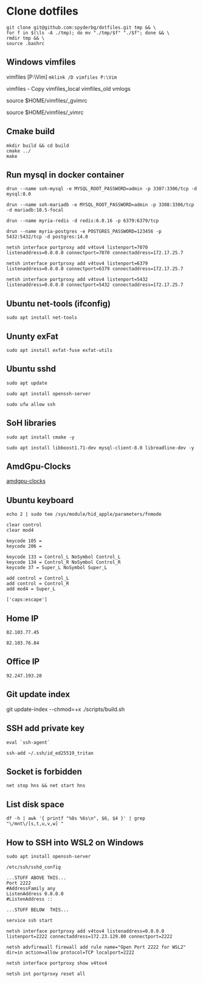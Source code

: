 # Clone dotfiles

```
git clone git@github.com:spyderbg/dotfiles.git tmp && \ 
for f in $(\ls -A ./tmp); do mv "./tmp/$f" "./$f"; done && \
rmdir tmp && \
source .bashrc
```


## Windows vimfiles
vimfiles [P:\Vim]
``mklink /D vimfiles P:\Vim``

vimfiles - Copy
vimfiles_local
vimfiles_old
vmlogs

source $HOME/vimfiles/_gvimrc

source $HOME/vimfiles/_vimrc



## Cmake build 
    mkdir build && cd build
    cmake ../
    make


## Run mysql in docker container
```
drun --name soh-mysql -e MYSQL_ROOT_PASSWORD=admin -p 3307:3306/tcp -d mysql:8.0
```

```
drun --name soh-mariadb -e MYSQL_ROOT_PASSWORD=admin -p 3308:3306/tcp -d mariadb:10.5-focal
```

```
drun --name myria-redis -d redis:6.0.16 -p 6379:6379/tcp
```

```
drun --name myria-postgres -e POSTGRES_PASSWORD=123456 -p 5432:5432/tcp -d postgres:14.0
```

```
netsh interface portproxy add v4tov4 listenport=7070 listenaddress=0.0.0.0 connectport=7070 connectaddress=172.17.25.7
```

```
netsh interface portproxy add v4tov4 listenport=6379 listenaddress=0.0.0.0 connectport=6379 connectaddress=172.17.25.7
```

```
netsh interface portproxy add v4tov4 listenport=5432 listenaddress=0.0.0.0 connectport=5432 connectaddress=172.17.25.7
```

## Ubuntu net-tools (ifconfig)
```
sudo apt install net-tools
```

## Ununty exFat 

```
sudo apt install exfat-fuse exfat-utils
```

## Ubuntu sshd

```
sudo apt update

sudo apt install openssh-server

sudo ufw allow ssh
```

## SoH libraries
 
 ```
 sudo apt install cmake -y
 
 sudo apt install libboost1.71-dev mysql-client-8.0 libreadline-dev -y
 ```
 
 ## AmdGpu-Clocks
 
 [amdgpu-clocks](https://github.com/sibradzic/amdgpu-clocks)
 
 ## Ubuntu keyboard
 
```
echo 2 | sudo tee /sys/module/hid_apple/parameters/fnmode
```
 
```
clear control
clear mod4

keycode 105 = 
keycode 206 =

keycode 133 = Control_L NoSymbol Control_L
keycode 134 = Control_R NoSymbol Control_R
keycode 37 = Super_L NoSymbol Super_L

add control = Control_L
add control = Control_R
add mod4 = Super_L
```

```
['caps:escape']
```

## Home IP
```
82.103.77.45
```

```
82.103.76.84 
```

## Office IP
 ```
 92.247.193.20
 ```
 
 ## Git update index
 git update-index --chmod=+x ./scripts/build.sh
 
 ## SSH add private key
 ```
 eval `ssh-agent`
 ```
 ```
 ssh-add ~/.ssh/id_ed25519_tritan
 ```
 
 ## Socket is forbidden
 ```
 net stop hns && net start hns
 ```
 
 ## List disk space
 ```
 df -h | awk '{ printf "%8s %6s\n", $6, $4 }' | grep "\/mnt\/[s,t,u,v,w] "
 ```
 
 ## How to SSH into WSL2 on Windows
 ```
 sudo apt install openssh-server
 ```
 ```
/etc/ssh/sshd_config

...STUFF ABOVE THIS...
Port 2222
#AddressFamily any
ListenAddress 0.0.0.0
#ListenAddress ::

...STUFF BELOW  THIS...
```
```
service ssh start
```
```
netsh interface portproxy add v4tov4 listenaddress=0.0.0.0 listenport=2222 connectaddress=172.23.129.80 connectport=2222
```
```
netsh advfirewall firewall add rule name="Open Port 2222 for WSL2" dir=in action=allow protocol=TCP localport=2222
```
```
netsh interface portproxy show v4tov4
```
```
netsh int portproxy reset all
```
